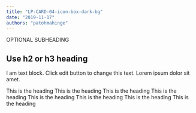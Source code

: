 ```yaml
---
title: "LP-CARD-04-icon-box-dark-bg"
date: "2019-11-17"
authors: "patohmahinge"
---
```


OPTIONAL SUBHEADING

## Use h2 or h3 heading

I am text block. Click edit button to change this text. Lorem ipsum dolor sit amet.

This is the heading This is the heading This is the heading This is the heading This is the heading This is the heading This is the heading This is the heading
